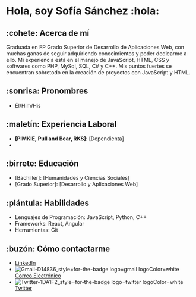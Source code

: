 # Hola, soy Sofía Sánchez :hola: 

## :cohete: Acerca de mí
Graduada en FP Grado Superior de Desarrollo de Aplicaciones Web, con muchas ganas de seguir adquiriendo conocimientos y poder dedicarme a ello.
Mi experiencia está en el manejo de JavaScript, HTML, CSS y softwares como PHP, MySql, SQL, C# y C++.  Mis puntos fuertes se encuentran sobretodo en la creación de proyectos con JavaScript y HTML.

## :sonrisa: Pronombres
- Él/Him/His

## :maletín: Experiencia Laboral
- **[PIMKIE, Pull and Bear, RKS]**: [Dependienta]
- 
## :birrete: Educación
- [Bachiller]: [Humanidades y Ciencias Sociales]
- [Grado Superior]: [Desarrollo y Aplicaciones Web]
## :plántula: Habilidades
- Lenguajes de Programación: JavaScript, Python, C++
- Frameworks: React, Angular
- Herramientas: Git
## :buzón: Cómo contactarme
- [LinkedIn](https://www.linkedin.com/in/sof%C3%ADa-s%C3%A1nchez-garrido-ab07b4300/)
- ![Gmail-D14836_style=for-the-badge logo=gmail logoColor=white](https://github.com/sofiasg21/sofiasg21/assets/162640974/ab4e5afe-d5aa-4841-83a7-8f1731bc7aec)[Correo Electrónico](sofiasg21.interamplify@gmail.com)
- ![Twitter-1DA1F2_style=for-the-badge logo=twitter logoColor=white](https://github.com/sofiasg21/sofiasg21/assets/162640974/94ef41c8-64f1-4f7d-a18b-bffae26644ba)[Twitter](https://twitter.com/sofiasginter)
